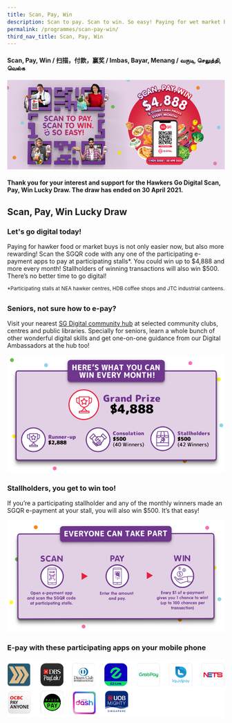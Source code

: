 ```yaml
---
title: Scan, Pay, Win
description: Scan to pay. Scan to win. So easy! Paying for wet market buys or hawker foods is not just easier now, but also more rewarding! Look out for the Scan, Pay, Win sticker and simply scan the SGQR code to e-pay at participating stalls*. You could win up to $4,888 and more every month! Stallholders of winning transactions will also win $500!
permalink: /programmes/scan-pay-win/
third_nav_title: Scan, Pay, Win
---
```


#### Scan, Pay, Win / 扫描，付款，赢奖 / Imbas, Bayar, Menang / வருடி, செலுத்தி, வெல்க

![Scan, Pay, Win](/images/programmes/IMDA_SPW_KV.jpg)

#### Thank you for your interest and support for the Hawkers Go Digital Scan, Pay, Win Lucky Draw. The draw has ended on 30 April 2021.

## Scan, Pay, Win Lucky Draw

### Let's go digital today!

Paying for hawker food or market buys is not only easier now, but also more rewarding! Scan the SGQR code with any one of the participating e-payment apps to pay at participating stalls*. You could win up to $4,888 and more every month! Stallholders of winning transactions will also win $500. There’s no better time to go digital!

<sup>*Participating stalls at NEA hawker centres, HDB coffee shops and JTC industrial canteens.</sup>

### Seniors, not sure how to e-pay? 

Visit your nearest [SG Digital community hub](/sg-digital-community-hubs) at selected community clubs, centres and public libraries. Specially for seniors, learn a whole bunch of other wonderful digital skills and get one-on-one guidance from our Digital Ambassadors at the hub too!

![Here's what you can win every month!](/images/programmes/IMDA_SPW_Prizes.jpg)

### Stallholders, you get to win too!

If you’re a participating stallholder and any of the monthly winners made an SGQR e-payment at your stall, you will also win $500. It’s that easy!

![Everyone can take part](/images/programmes/IMDA_SPW_TakePart.jpg)

### E-pay with these participating apps on your mobile phone 

![Mobile Apps](/images/programmes/IMDA_SPW_Apps_2.jpg)
